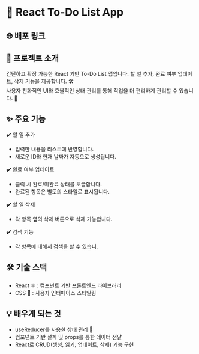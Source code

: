 # 📝 React To-Do List App

## 🌐 배포 링크

## 🎯 프로젝트 소개
간단하고 확장 가능한 React 기반 To-Do List 앱입니다. 할 일 추가, 완료 여부 업데이트, 삭제 기능을 제공합니다. 🛠️  
사용자 친화적인 UI와 효율적인 상태 관리를 통해 작업을 더 편리하게 관리할 수 있습니다. 🚀

## ✨ 주요 기능
✔️ 할 일 추가
   - 입력한 내용을 리스트에 반영합니다.
   - 새로운 ID와 현재 날짜가 자동으로 생성됩니다.

✔️ 완료 여부 업데이트
   - 클릭 시 완료/미완료 상태를 토글합니다.
   - 완료된 항목은 별도의 스타일로 표시됩니다.

✔️ 할 일 삭제
   - 각 항목 옆의 삭제 버튼으로 삭제 가능합니다.
     
✔️ 검색 기능
   - 각 항목에 대해서 검색을 할 수 있습니.
    
## 🛠️ 기술 스택
- React ⚛️ : 컴포넌트 기반 프론트엔드 라이브러리
- CSS 🎨 : 사용자 인터페이스 스타일링

## 💡 배우게 되는 것
- useReducer를 사용한 상태 관리 🧠
- 컴포넌트 기반 설계 및 props를 통한 데이터 전달
- React로 CRUD(생성, 읽기, 업데이트, 삭제) 기능 구현

